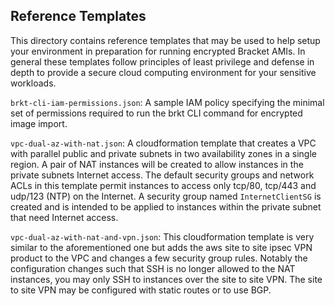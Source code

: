 ## Reference Templates

This directory contains reference templates that may be used to help
setup your environment in preparation for running encrypted Bracket
AMIs. In general these templates follow principles of least privilege
and defense in depth to provide a secure cloud computing environment for
your sensitive workloads.

``brkt-cli-iam-permissions.json``: A sample IAM policy specifying the
minimal set of permissions required to run the brkt CLI command for
encrypted image import.

``vpc-dual-az-with-nat.json``: A cloudformation template that creates a
VPC with parallel public and private subnets in two availability zones
in a single region. A pair of NAT instances will be created to allow
instances in the private subnets Internet access. The default security
groups and network ACLs in this template permit instances to access only
tcp/80, tcp/443 and udp/123 (NTP) on the Internet. A security group
named ``InternetClientSG`` is created and is intended to be applied to
instances within the private subnet that need Internet access.

``vpc-dual-az-with-nat-and-vpn.json``: This cloudformation template is
very similar to the aforementioned one but adds the aws site to site
ipsec VPN product to the VPC and changes a few security group rules.
Notably the configuration changes such that SSH is no longer allowed to
the NAT instances, you may only SSH to instances over the site to site
VPN. The site to site VPN may be configured with static routes or to use
BGP.
